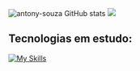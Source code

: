 ![antony-souza GitHub stats](https://github-readme-stats.vercel.app/api?username=antony-souza&show_icons=true&theme=tokyonight&locale=pt-br)
![](http://github-profile-summary-cards.vercel.app/api/cards/repos-per-language?username=antony-souza&theme=tokyonight) 
        
## Tecnologias em estudo:
[![My Skills](https://skillicons.dev/icons?i=docker,prisma,nginx,nodejs,nest,express,react,next,tailwind,js,ts,mongodb,bash,linux,html,css,git,vscode,vim)](https://skillicons.dev)      

  
